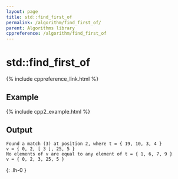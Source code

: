 ```yaml
---
layout: page
title: std::find_first_of
permalink: /algorithm/find_first_of/
parent: Algorithms library
cppreference: /algorithm/find_first_of
---
```

# std::find_first_of

{% include cppreference_link.html %}

## Example

{% include cpp2_example.html %}

## Output

```
Found a match (3) at position 2, where t = { 19, 10, 3, 4 }
v = { 0, 2, [ 3 ], 25, 5 }
No elements of v are equal to any element of t = { 1, 6, 7, 9 }
v = { 0, 2, 3, 25, 5 }
```
{: .lh-0 }
